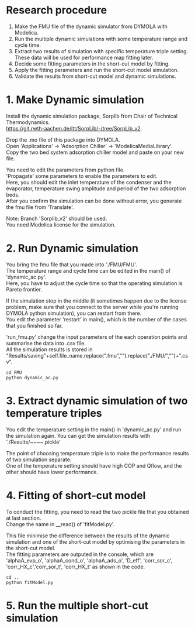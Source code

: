 # Research procedure
1. Make the FMU file of the dynamic simulator from DYMOLA with Modelica.
2. Run the multiple dynamic simulations with some temperature range and cycle time.
3. Extract two results of simulation with specific temperature triple setting. These data will be used for performance map fitting later.
4. Decide some fitting parameters in the short-cut model by fitting. 
5. Apply the fitting perameters and run the short-cut model simulation. 
6. Validate the results from short-cut model and dynamic simulations.

# 1. Make Dynamic simulation
Install the dynamic simulation package, Sorplib from Chair of Technical Thermodynamics.  
https://git.rwth-aachen.de/ltt/SorpLib/-/tree/SorpLib_v2  

Drop the .mo file of this package into DYMOLA.  
Open 'Applications' -> 'Adsorption Chiller' -> 'ModelicaMediaLibrary'.  
Copy the two bed system adsorption chiller model and paste on your new file.  

You need to edit the parameters from python file.  
'Propagate' some parameters to enable the parameters to edit.  
Here, you should edit the inlet temperature of the condenser and the evaporator, temperature swing amplitude and period of the two adsorption beds.  
After you confirm the simulation can be done without error, you generate the fmu file from 'Translate'.  

Note: Branch 'Sorplib_v2' should be used.   
      You need Modelica license for the simulation.  


# 2. Run Dynamic simulation 
You bring the fmu file that you made into './FMU/FMU'.  
The temperature range and cycle time can be edited in the main() of 'dynamic_ac.py'.  
Here, you have to adjust the cycle time so that the operating simulation is Pareto frontier.  

If the simulation stop in the middle (it sometimes happen due to the license problem, make sure that you connect to the server while you're running DYMOLA python simulation), you can restart from there.  
You edit the parameter 'restart' in main(), which is the number of the cases that you finished so far.  

'run_fmu.py' change the input parameters of the each operation points and summarise the data into .csv file.  
All the simulation results is stored in "Results/saving"+self.file_name.replace(".fmu","").replace("./FMU/","")+".csv".  
```
cd FMU
python dynamic_ac.py
```

# 3. Extract dynamic simulation of two temperature triples
You edit the temperature setting in the main() in 'dynamic_ac.py' and run the simulation again.
You can get the simulation results with './Results/~~~~.pickle'

The point of choosing temperature triple is to make the performance results of two simulation separate.  
One of the temperature setting should have high COP and Qflow, and the other should have lower performance.   

# 4. Fitting of short-cut model
To conduct the fitting, you need to read the two pickle file that you obtained at last section.  
Change the name in __read() of 'fitModel.py'.  

This file minimise the difference between the results of the dynamic simulation and one of the short-cut model by optimising the parameters in the short-cut model.  
The fitting parameters are outputed in the console, which are 'alphaA_evp_o', 'alphaA_cond_o', 'alphaA_ads_o', 'D_eff', 'corr_sor_c', 'corr_HX_c','corr_sor_t', 'corr_HX_t' as shown in the code. 

```
cd ..
python fitModel.py
```

# 5. Run the multiple short-cut simulation

